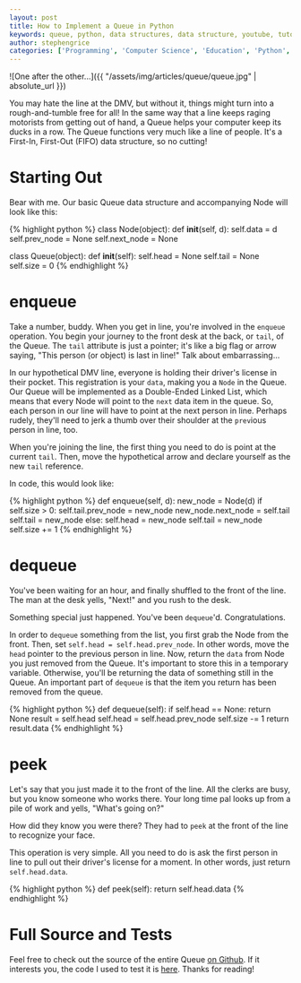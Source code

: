 ```yaml
---
layout: post
title: How to Implement a Queue in Python
keywords: queue, python, data structures, data structure, youtube, tutorial, learning, education, how to
author: stephengrice
categories: ['Programming', 'Computer Science', 'Education', 'Python', 'Tutorial']
---
```


![One after the other...]({{ "/assets/img/articles/queue/queue.jpg" | absolute_url }})

You may hate the line at the DMV, but without it, things might turn into a rough-and-tumble free for all! In the same way that a line keeps raging motorists from getting out of hand, a Queue helps your computer keep its ducks in a row. The Queue functions very much like a line of people. It's a First-In, First-Out (FIFO) data structure, so no cutting!

# Starting Out

Bear with me. Our basic Queue data structure and accompanying Node will look like this:

{% highlight python %}
class Node(object):
	def __init__(self, d):
		self.data = d
		self.prev_node = None
		self.next_node = None

class Queue(object):
	def __init__(self):
		self.head = None
		self.tail = None
		self.size = 0
{% endhighlight %}

# enqueue

Take a number, buddy. When you get in line, you're involved in the `enqueue` operation. You begin your journey to the front desk at the back, or `tail`, of the Queue. The `tail` attribute is just a pointer; it's like a big flag or arrow saying, "This person (or object) is last in line!" Talk about embarrassing...

In our hypothetical DMV line, everyone is holding their driver's license in their pocket. This registration is your `data`, making you a `Node` in the Queue. Our Queue will be implemented as a Double-Ended Linked List, which means that every Node will point to the `next` data item in the queue. So, each person in our line will have to point at the next person in line. Perhaps rudely, they'll need to jerk a thumb over their shoulder at the `prev`ious person in line, too.

When you're joining the line, the first thing you need to do is point at the current `tail`. Then, move the hypothetical arrow and declare yourself as the new `tail` reference.

In code, this would look like:

{% highlight python %}
	def enqueue(self, d):
		new_node = Node(d)
		if self.size > 0:
			self.tail.prev_node = new_node
			new_node.next_node = self.tail
			self.tail = new_node
		else:
			self.head = new_node
			self.tail = new_node
		self.size += 1
{% endhighlight %}

# dequeue

You've been waiting for an hour, and finally shuffled to the front of the line. The man at the desk yells, "Next!" and you rush to the desk.

Something special just happened. You've been `dequeue`'d. Congratulations.

In order to `dequeue` something from the list, you first grab the Node from the front. Then, set `self.head = self.head.prev_node`. In other words, move the `head` pointer to the previous person in line. Now, return the `data` from Node you just removed from the Queue. It's important to store this in a temporary variable. Otherwise, you'll be returning the data of something still in the Queue. An important part of `dequeue` is that the item you return has been removed from the queue.

{% highlight python %}
	def dequeue(self):
		if self.head == None:
			return None
		result = self.head
		self.head = self.head.prev_node
		self.size -= 1
		return result.data
{% endhighlight %}

# peek

Let's say that you just made it to the front of the line. All the clerks are busy, but you know someone who works there. Your long time pal looks up from a pile of work and yells, "What's going on?"

How did they know you were there? They had to `peek` at the front of the line to recognize your face.

This operation is very simple. All you need to do is ask the first person in line to pull out their driver's license for a moment. In other words, just return `self.head.data`.

{% highlight python %}
	def peek(self):
		return self.head.data
{% endhighlight %}

# Full Source and Tests

Feel free to check out the source of the entire Queue [on Github][queue-src]. If it interests you, the code I used to test it is [here][queue-test]. Thanks for reading!

[queue-src]: https://github.com/stephengrice/youtube/blob/master/Queue/queue.py
[queue-test]: https://github.com/stephengrice/youtube/blob/master/Queue/test_queue.py
